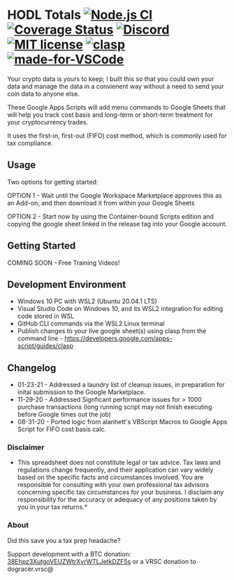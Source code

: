 # HODL Totals [![Node.js CI](https://github.com/dogracer/hodl-totals/actions/workflows/node.js.yml/badge.svg?branch=typescript)](https://github.com/dogracer/hodl-totals/actions/workflows/node.js.yml) [![Coverage Status](https://coveralls.io/repos/github/dogracer/hodl-totals/badge.svg?branch=typescript)](https://coveralls.io/github/dogracer/hodl-totals?branch=typescript) [![Discord](https://img.shields.io/discord/591914197219016707.svg?label=&logo=discord&logoColor=ffffff&color=7389D8&labelColor=6A7EC2)](https://discord.gg/TWuA9DzZth) [![MIT license](https://img.shields.io/badge/License-MIT-blue.svg)](https://lbesson.mit-license.org/) [![clasp](https://img.shields.io/badge/built%20with-clasp-4285f4.svg)](https://github.com/google/clasp) [![made-for-VSCode](https://img.shields.io/badge/Made%20for-VSCode-1f425f.svg)](https://code.visualstudio.com/)

Your crypto data is yours to keep; I built this so that you could own your data and manage the data in a convienent way without a need to send your coin data to anyone else.

These Google Apps Scripts will add menu commands to Google Sheets that will help you track cost basis and long-term or short-term treatment for your cryptocurrency trades. 

It uses the first-in, first-out (FIFO) cost method, which is commonly used for tax compliance.

## Usage

Two options for getting started:

OPTION 1 - Wait until the Google Workspace Marketplace approves this as an Add-on, and then download it from within your Google Sheets

OPTION 2 - Start now by using the Container-bound Scripts edition and copying the google sheet linked in the release tag into your Google account.

## Getting Started

COMING SOON - Free Training Videos!

## Development Environment

- Windows 10 PC with WSL2 (Ubuntu 20.04.1 LTS)
- Visual Studio Code on Windows 10, and its WSL2 integration for editing code stored in WSL
- GitHub CLI commands via the WSL2 Linux terminal
- Publish changes to your live google sheet(s) using clasp from the command line - https://developers.google.com/apps-script/guides/clasp

## Changelog
- 01-23-21 - Addressed a laundry list of cleanup issues, in preparation for inital submission to the Google Marketplace.
- 11-29-20 - Addressed Signficant performance issues for > 1000 purchase transactions (long running script may not finish executing before Google times out the job)
- 08-31-20 - Ported logic from alanhett's VBScript Macros to Google Apps Script for FIFO cost basis calc.

### Disclaimer

* This spreadsheet does not constitute legal or tax advice.  Tax laws and regulations change frequently, and their application can vary widely based on the specific facts and circumstances involved. You are responsible for consulting with your own professional tax advisors concerning specific tax circumstances for your business. I disclaim any responsibility for the accuracy or adequacy of any positions taken by you in your tax returns.*

### About

Did this save you a tax prep headache?

Support development with a BTC donation: [38Ehpz3XutgoVEUZWtrXvrWTLJetkDZF5s](https://www.blockchain.com/btc/address/38Ehpz3XutgoVEUZWtrXvrWTLJetkDZF5s)
or a VRSC donation to dogracer.vrsc@
